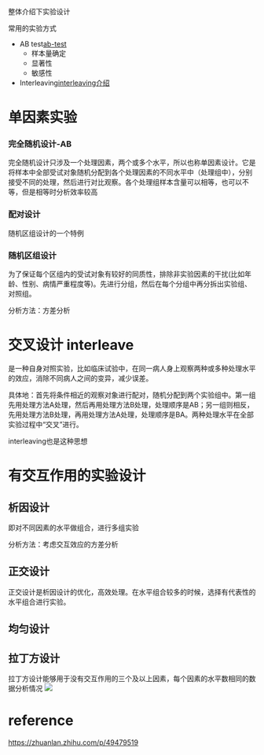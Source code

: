 


整体介绍下实验设计

常用的实验方式
- AB test[ab-test](ab-test.md)
    - 样本量确定
    - 显著性
    - 敏感性
- Interleaving[interleaving介绍](interleaving介绍.md)


# 单因素实验
### 完全随机设计-AB
完全随机设计只涉及一个处理因素，两个或多个水平，所以也称单因素设计。它是将样本中全部受试对象随机分配到各个处理因素的不同水平中（处理组中），分别接受不同的处理，然后进行对比观察。各个处理组样本含量可以相等，也可以不等，但是相等时分析效率较高


### 配对设计
随机区组设计的一个特例

### 随机区组设计
为了保证每个区组内的受试对象有较好的同质性，排除非实验因素的干扰(比如年龄、性别、病情严重程度等)。先进行分组，然后在每个分组中再分拆出实验组、对照组。

分析方法：方差分析



# 交叉设计 interleave
是一种自身对照实验，比如临床试验中，在同一病人身上观察两种或多种处理水平的效应，消除不同病人之间的变异，减少误差。

具体地：首先将条件相近的观察对象进行配对，随机分配到两个实验组中。第一组先用处理方法A处理，然后再用处理方法B处理，处理顺序是AB；另一组则相反，先用处理方法B处理，再用处理方法A处理，处理顺序是BA。两种处理水平在全部实验过程中“交叉”进行。

interleaving也是这种思想


# 有交互作用的实验设计
## 析因设计
即对不同因素的水平做组合，进行多组实验

分析方法：考虑交互效应的方差分析

## 正交设计
正交设计是析因设计的优化，高效处理。在水平组合较多的时候，选择有代表性的水平组合进行实验。


## 均匀设计


## 拉丁方设计
拉丁方设计能够用于没有交互作用的三个及以上因素，每个因素的水平数相同的数据分析情况
![](https://pic3.zhimg.com/80/v2-b8e7b3cf7f1d70428b1f052616378a6a_1440w.jpg)




# reference

https://zhuanlan.zhihu.com/p/49479519
